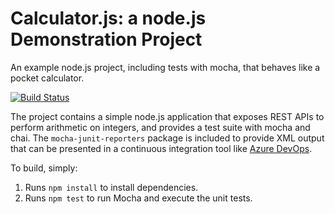 Calculator.js: a node.js Demonstration Project
==============================================
An example node.js project, including tests with mocha, that behaves like
a pocket calculator.

[![Build Status](https://mduncan.visualstudio.com/Integrating%20External%20Source%20Control%20with%20Azure%20Pipelines/_apis/build/status/michaeladuncan.calculator?branchName=master)](https://mduncan.visualstudio.com/Integrating%20External%20Source%20Control%20with%20Azure%20Pipelines/_build/latest?definitionId=1&branchName=master)

The project contains a simple node.js application that exposes REST APIs
to perform arithmetic on integers, and provides a test suite with mocha
and chai.  The `mocha-junit-reporters` package is included to provide XML
output that can be presented in a continuous integration tool like
[Azure DevOps](https://azure.com/devops).

To build, simply:

1. Runs `npm install` to install dependencies.
2. Runs `npm test` to run Mocha and execute the unit tests.

